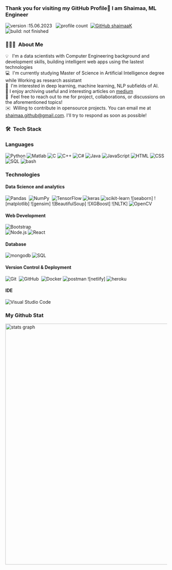 ### Thank you for visiting my GitHub Profile👋 I am Shaimaa, ML Engineer

![version :15.06.2023](https://img.shields.io/badge/version-15.06.2023-informational) &nbsp;
![profile count](https://komarev.com/ghpvc/?username=shaimaaK&color=red)&nbsp;
[![GitHub shaimaaK](https://img.shields.io/github/followers/shaimaaK?label=follow&style=social)](https://github.com/shaimaaK)&nbsp;
![build: not finished](https://img.shields.io/badge/build-developing-red)
### 👨🏻‍💻 &nbsp;About Me

💡 &nbsp; I'm a data scientists with Computer Engineering background and development skills, building intelligent web apps using the lastest technologies\
💻 &nbsp;I'm currently studying Master of Science in Artificial Intelligence degree while Working as research assistant\
🌱 &nbsp;I'm interested in deep learning, machine learning, NLP subfields of AI.\
🌟 I enjoy archiving useful and interesting articles on [medium](https://medium.com/@shaimaa777)\
💬 &nbsp;Feel free to reach out to me for project, collaborations, or discussions on the aforementioned topics!\
✉️ &nbsp;Willing to contribute in opensource projects. You can email me at shaimaa.github@gmail.com. I'll try to respond as soon as possible!

### 🛠 &nbsp;Tech Stack




### Languages

![Python](https://img.shields.io/badge/-Python-000?&logo=Python)
![Matlab](https://img.shields.io/badge/-Matlab-000)
![C](https://img.shields.io/badge/-C-000?&logo=C)
![C++](https://img.shields.io/badge/-C++-000?&logo=c%2b%2b&logoColor=00599C)
![C#](https://img.shields.io/badge/-C%23-000)
![Java](https://img.shields.io/badge/-Java-000?&logo=Java&logoColor=007396)
![JavaScript](https://img.shields.io/badge/-JavaScript-000?&logo=JavaScript)
![HTML](https://img.shields.io/badge/-HTML5-black?&logo=html5)
![CSS](https://img.shields.io/badge/-CSS-000?style=flat&logo=CSS3&logoColor=1572B6)
![SQL](https://img.shields.io/badge/-SQL-black?style=flat&?logoWidth=90&logo=postgresql)
![bash](https://img.shields.io/badge/-Bash-000?&logo=gnubash)

### Technologies
#### Data Science and analytics
![Pandas](https://img.shields.io/badge/pandas%20-%23150458.svg?&style=flat&logo=pandas&logoColor=white)&nbsp;
![NumPy](https://img.shields.io/badge/numpy%20-%23013243.svg?&style=flat&logo=numpy&logoColor=white)&nbsp;
![TensorFlow](https://img.shields.io/badge/-TensorFlow-000?&logo=TensorFlow)
![keras](https://img.shields.io/badge/-Keras-000?&logo=keras)
![scikit-learn](https://img.shields.io/badge/-ScikitLearn-000?&logo=scikitlearn)
![seaborn]
![matplotlib]
![gensim]
![BeautifulSoup]
![XGBoost]
![NLTK]
![OpenCV](https://img.shields.io/badge/-OpenCV-000?&logo=opencv)

#### Web Development
![Bootstrap](https://img.shields.io/badge/-Bootstrap-05122A?style=flat&logo=bootstrap&logoColor=563D7C)\
![Node.js](https://img.shields.io/badge/-Node.js-000?&logo=node.js)
![React](https://img.shields.io/badge/-React-000?&logo=React)

#### Database
![mongodb](https://img.shields.io/badge/-mongodb-000?&logo=mongodb)
![SQL](https://img.shields.io/badge/-postgresql-black?style=flat&?logoWidth=90&logo=postgresql)



#### Version Control & Deployment
![Git](https://img.shields.io/badge/-Git-05122A?style=flat&logo=git)&nbsp;
![GitHub](https://img.shields.io/badge/-GitHub-05122A?style=flat&logo=github)&nbsp;
![Docker](https://img.shields.io/badge/-Docker-000?&logo=Docker)
![postman](https://img.shields.io/badge/-Postman-000?&logo=postman)
![netlify]
![heroku](https://img.shields.io/badge/-Heroku-000?&logo=heroku)

#### IDE
![Visual Studio Code](https://img.shields.io/badge/-Visual%20Studio%20Code-05122A?style=flat&logo=visual-studio-code&logoColor=007ACC)&nbsp;





### My Github Stat 
<div align="left">
  <img src="http://github-profile-summary-cards.vercel.app/api/cards/profile-details?username=shaimaaK&theme=bear" width=750  alt="stats graph"/>
</div>




